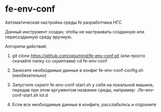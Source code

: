 # fe-env-conf
Автоматичеcкая настройка среды fe разработчика НГС

Данный инструмент создан, чтобы не настраивать созданную или пересозданную среду вручную.

Алгоритм действий:
 1. git clone https://github.com/opiumind/fe-env-conf.git (или просто скачайте папку со скриптами)
    cd fe-env-conf

 2. Занесите необходимые данные в конфиг fe-env-conf-config.sh (необязательно)

 3. Запустите скрипт fe-env-conf-start.sh у себя на локальной машине, передав при этом аргументом название среды, например:
    ./fe-env-conf-start.sh lol.d

 4. Если все необходимые данные в конфиге, расслабьтесь и отдохните
